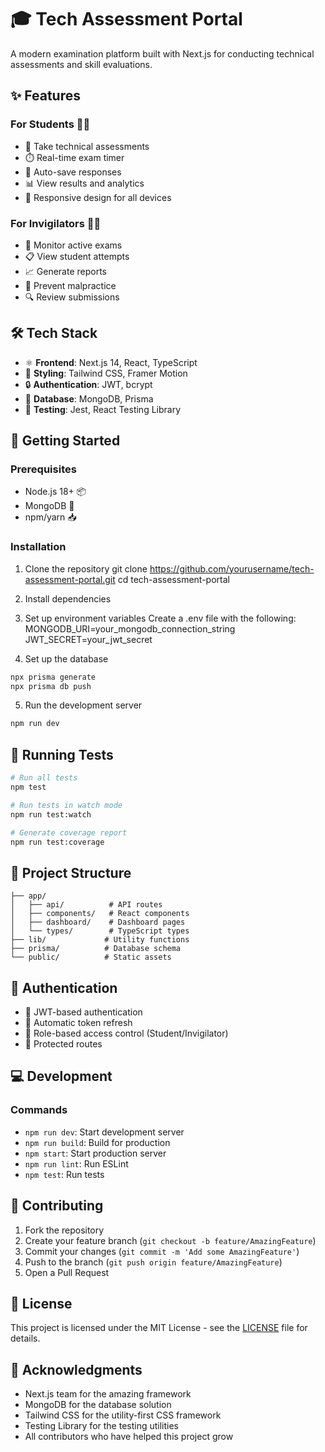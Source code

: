 # 🎓 Tech Assessment Portal

A modern examination platform built with Next.js for conducting technical assessments and skill evaluations.

## ✨ Features

### For Students 👨‍🎓
- 📝 Take technical assessments
- ⏱️ Real-time exam timer
- 🔄 Auto-save responses
- 📊 View results and analytics
- 📱 Responsive design for all devices

### For Invigilators 👨‍🏫
- 👀 Monitor active exams
- 📋 View student attempts
- 📈 Generate reports
- 🚫 Prevent malpractice
- 🔍 Review submissions

## 🛠️ Tech Stack

- ⚛️ **Frontend**: Next.js 14, React, TypeScript
- 🎨 **Styling**: Tailwind CSS, Framer Motion
- 🔒 **Authentication**: JWT, bcrypt
- 💾 **Database**: MongoDB, Prisma
- 🧪 **Testing**: Jest, React Testing Library

## 🚀 Getting Started

### Prerequisites

- Node.js 18+ 📦
- MongoDB 🍃
- npm/yarn 📥

### Installation

1. Clone the repository
git clone https://github.com/yourusername/tech-assessment-portal.git
cd tech-assessment-portal
2. Install dependencies
3. Set up environment variables
Create a .env file with the following:
MONGODB_URI=your_mongodb_connection_string
JWT_SECRET=your_jwt_secret

4. Set up the database

```bash
npx prisma generate
npx prisma db push
```

5. Run the development server
```bash
npm run dev
```

## 🧪 Running Tests

```bash
# Run all tests
npm test

# Run tests in watch mode
npm run test:watch

# Generate coverage report
npm run test:coverage
```

## 📁 Project Structure

```
├── app/
│   ├── api/          # API routes
│   ├── components/   # React components
│   ├── dashboard/    # Dashboard pages
│   └── types/        # TypeScript types
├── lib/             # Utility functions
├── prisma/          # Database schema
└── public/          # Static assets
```

## 🔐 Authentication

- 🔑 JWT-based authentication
- 🔄 Automatic token refresh
- 👥 Role-based access control (Student/Invigilator)
- 🚪 Protected routes

## 💻 Development

### Commands

- `npm run dev`: Start development server
- `npm run build`: Build for production
- `npm start`: Start production server
- `npm run lint`: Run ESLint
- `npm test`: Run tests

## 🤝 Contributing

1. Fork the repository
2. Create your feature branch (`git checkout -b feature/AmazingFeature`)
3. Commit your changes (`git commit -m 'Add some AmazingFeature'`)
4. Push to the branch (`git push origin feature/AmazingFeature`)
5. Open a Pull Request

## 📝 License

This project is licensed under the MIT License - see the [LICENSE](LICENSE) file for details.

## 👏 Acknowledgments

- Next.js team for the amazing framework
- MongoDB for the database solution
- Tailwind CSS for the utility-first CSS framework
- Testing Library for the testing utilities
- All contributors who have helped this project grow
